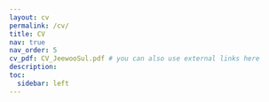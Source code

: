 ```yaml
---
layout: cv
permalink: /cv/
title: CV
nav: true
nav_order: 5
cv_pdf: CV_JeewooSul.pdf # you can also use external links here
description:
toc:
  sidebar: left
---
```

